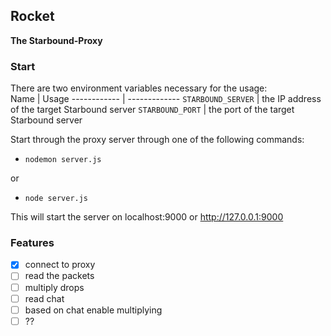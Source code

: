 ## Rocket
**The Starbound-Proxy**
### Start
There are two environment variables necessary for the usage:<br />
Name | Usage
------------ | -------------
`STARBOUND_SERVER` | the IP address of the target Starbound server
`STARBOUND_PORT` | the port of the target Starbound server

Start through the proxy server through one of the following commands:

* `nodemon server.js`

or

* `node server.js`

This will start the server on localhost:9000 or http://127.0.0.1:9000

### Features
 - [x] connect to proxy
 - [ ] read the packets
 - [ ]  multiply drops
 - [ ]  read chat
 - [ ] based on chat enable multiplying 
 - [ ] ??
